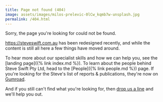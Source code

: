 ```yaml
---
title: Page not found (404)
image: assets/images/milos-prelevic-0lCw_kqmb7w-unsplash.jpg
permalink: /404.html
---
```


Sorry, the page you're looking for could not be found.

<https://steveswift.com.au> has been redesigned recently, and while the content
is still all here a few things have moved around.

To hear more about our specialist skills and how we can help you, see the
[landing page]({% link index.md %}). To learn about the people behind Steve
Swift Pty Ltd, head to the [People]({% link people.md %}) page. If you're looking
for the Steve's list of reports & publications, they're now on
[Gumroad](https://steveswift.gumroad.com).

And if you still can't find what you're looking for, then [drop us a
line](mailto:steve@steveswift.com.au) and we'll help you out.
